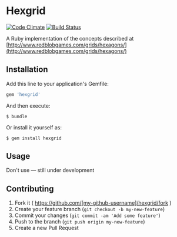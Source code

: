 # Hexgrid
[![Code Climate](https://codeclimate.com/github/ideasasylum/hexgrid/badges/gpa.svg)](https://codeclimate.com/github/ideasasylum/hexgrid)
[![Build Status](https://travis-ci.org/ideasasylum/hexgrid.svg?branch=master)](https://travis-ci.org/ideasasylum/hexgrid)

A Ruby implementation of the concepts described at [http://www.redblobgames.com/grids/hexagons/](http://www.redblobgames.com/grids/hexagons/)

## Installation

Add this line to your application's Gemfile:

```ruby
gem 'hexgrid'
```

And then execute:

    $ bundle

Or install it yourself as:

    $ gem install hexgrid

## Usage

Don't use — still under development

## Contributing

1. Fork it ( https://github.com/[my-github-username]/hexgrid/fork )
2. Create your feature branch (`git checkout -b my-new-feature`)
3. Commit your changes (`git commit -am 'Add some feature'`)
4. Push to the branch (`git push origin my-new-feature`)
5. Create a new Pull Request
